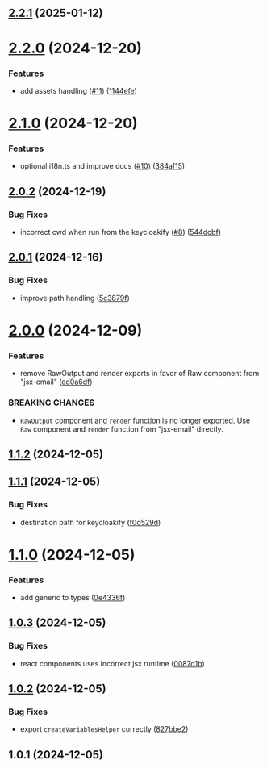 ## [2.2.1](https://github.com/timofei-iatsenko/keycloakify-emails/compare/2.2.0...2.2.1) (2025-01-12)

# [2.2.0](https://github.com/timofei-iatsenko/keycloakify-emails/compare/2.1.0...2.2.0) (2024-12-20)

### Features

- add assets handling ([#11](https://github.com/timofei-iatsenko/keycloakify-emails/issues/11)) ([1144efe](https://github.com/timofei-iatsenko/keycloakify-emails/commit/1144efe64c7b6cba632d431e8c5dd2ae818afd20))

# [2.1.0](https://github.com/timofei-iatsenko/keycloakify-emails/compare/2.0.2...2.1.0) (2024-12-20)

### Features

- optional i18n.ts and improve docs ([#10](https://github.com/timofei-iatsenko/keycloakify-emails/issues/10)) ([384af15](https://github.com/timofei-iatsenko/keycloakify-emails/commit/384af15e198fef3d4f7a3b08b652484ced0a182e))

## [2.0.2](https://github.com/timofei-iatsenko/keycloakify-emails/compare/2.0.1...2.0.2) (2024-12-19)

### Bug Fixes

- incorrect cwd when run from the keycloakify ([#8](https://github.com/timofei-iatsenko/keycloakify-emails/issues/8)) ([544dcbf](https://github.com/timofei-iatsenko/keycloakify-emails/commit/544dcbf94bea05207a629fd0f77bc4ea2956ee7c))

## [2.0.1](https://github.com/timofei-iatsenko/keycloakify-emails/compare/2.0.0...2.0.1) (2024-12-16)

### Bug Fixes

- improve path handling ([5c3879f](https://github.com/timofei-iatsenko/keycloakify-emails/commit/5c3879ff343fbeee5e2842dea8e5961d0b7448fe))

# [2.0.0](https://github.com/timofei-iatsenko/keycloakify-emails/compare/1.1.2...2.0.0) (2024-12-09)

### Features

- remove RawOutput and render exports in favor of Raw component from "jsx-email" ([ed0a6df](https://github.com/timofei-iatsenko/keycloakify-emails/commit/ed0a6df0990ce8bc85863fa9cf4079a27472a37c))

### BREAKING CHANGES

- `RawOutput` component and `render` function is no longer exported. Use `Raw` component and `render` function from "jsx-email" directly.

## [1.1.2](https://github.com/timofei-iatsenko/keycloakify-emails/compare/1.1.1...1.1.2) (2024-12-05)

## [1.1.1](https://github.com/timofei-iatsenko/keycloakify-emails/compare/1.1.0...1.1.1) (2024-12-05)

### Bug Fixes

- destination path for keycloakify ([f0d529d](https://github.com/timofei-iatsenko/keycloakify-emails/commit/f0d529dc20f2ba18ec0dfabf40923d86e0fef417))

# [1.1.0](https://github.com/timofei-iatsenko/keycloakify-emails/compare/1.0.3...1.1.0) (2024-12-05)

### Features

- add generic to types ([0e4336f](https://github.com/timofei-iatsenko/keycloakify-emails/commit/0e4336f66bd8ba7761e535f36ef0965ef065179f))

## [1.0.3](https://github.com/timofei-iatsenko/keycloakify-emails/compare/1.0.2...1.0.3) (2024-12-05)

### Bug Fixes

- react components uses incorrect jsx runtime ([0087d1b](https://github.com/timofei-iatsenko/keycloakify-emails/commit/0087d1bef5ddd1fb02639a4044d526132b95ac22))

## [1.0.2](https://github.com/timofei-iatsenko/keycloakify-emails/compare/1.0.1...1.0.2) (2024-12-05)

### Bug Fixes

- export `createVariablesHelper` correctly ([827bbe2](https://github.com/timofei-iatsenko/keycloakify-emails/commit/827bbe26bb1a0d3846814cc329537a2fdda3a822))

## 1.0.1 (2024-12-05)
